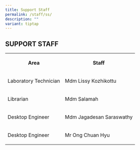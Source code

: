 ```yaml
---
title: Support Staff
permalink: /staff/ss/
description: ""
variant: tiptap
---
```

<h2>SUPPORT STAFF</h2>
<table>
<tbody>
<tr>
<th rowspan="1" colspan="1">
<p>Area</p>
</th>
<th rowspan="1" colspan="1">
<p>Staff</p>
</th>
</tr>
<tr>
<td rowspan="1" colspan="1">
<p>Laboratory Technician</p>
</td>
<td rowspan="1" colspan="1">
<p>Mdm Lissy Kozhikottu</p>
</td>
</tr>
<tr>
<td rowspan="1" colspan="1">
<p>Librarian</p>
</td>
<td rowspan="1" colspan="1">
<p>Mdm Salamah</p>
</td>
</tr>
<tr>
<td rowspan="1" colspan="1">
<p>Desktop Engineer</p>
</td>
<td rowspan="1" colspan="1">
<p>Mdm Jagadesan Saraswathy</p>
</td>
</tr>
<tr>
<td rowspan="1" colspan="1">
<p>Desktop Engineer</p>
</td>
<td rowspan="1" colspan="1">
<p>Mr&nbsp;Ong Chuan&nbsp;Hyu</p>
</td>
</tr>
</tbody>
</table>
<p></p>